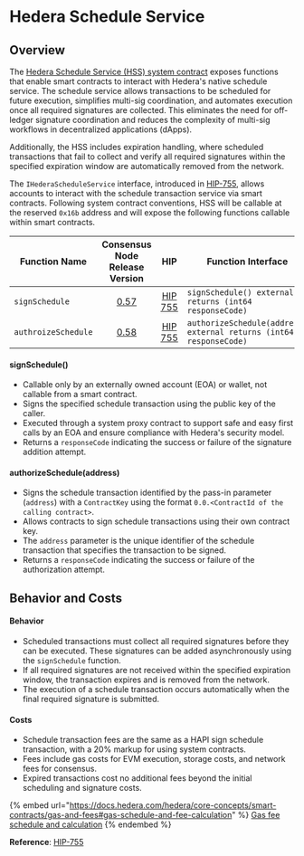 # Hedera Schedule Service

## Overview

The [Hedera Schedule Service (HSS) system contract](hedera-schedule-service.md) exposes functions that enable smart contracts to interact with Hedera's native schedule service. The schedule service allows transactions to be scheduled for future execution, simplifies multi-sig coordination, and automates execution once all required signatures are collected. This eliminates the need for off-ledger signature coordination and reduces the complexity of multi-sig workflows in decentralized applications (dApps).

Additionally, the HSS includes expiration handling, where scheduled transactions that fail to collect and verify all required signatures within the specified expiration window are automatically removed from the network.&#x20;

The `IHederaScheduleService` interface, introduced in [HIP-755](https://hips.hedera.com/hip/hip-755), allows accounts to interact with the schedule transaction service via smart contracts. Following system contract conventions, HSS will be callable at the reserved `0x16b` address and will expose the following functions callable within smart contracts.

<table><thead><tr><th width="198">Function Name</th><th width="102" align="center">Consensus Node Release Version</th><th width="67" align="center">HIP</th><th>Function Interface</th></tr></thead><tbody><tr><td><code>signSchedule</code></td><td align="center"><a href="https://docs.hedera.com/hedera/networks/release-notes/services#release-v0.57">0.57</a></td><td align="center"><a href="https://hips.hedera.com/hip/hip-755">HIP 755</a></td><td><code>signSchedule() external returns (int64 responseCode)</code></td></tr><tr><td><code>authroizeSchedule</code></td><td align="center"><a href="https://docs.hedera.com/hedera/networks/release-notes/services#release-v0.58">0.58</a></td><td align="center"><a href="https://hips.hedera.com/hip/hip-755">HIP 755</a></td><td><code>authorizeSchedule(address) external returns (int64 responseCode)</code></td></tr></tbody></table>

#### **signSchedule()**

* Callable only by an externally owned account (EOA) or wallet, not callable from a smart contract.
* Signs the specified schedule transaction using the public key of the caller.&#x20;
* Executed through a system proxy contract to support safe and easy first calls by an EOA and ensure compliance with Hedera's security model.&#x20;
* Returns a `responseCode` indicating the success or failure of the signature addition attempt.

#### **authorizeSchedule(address)**

* Signs the schedule transaction identified by the pass-in parameter (`address`) with a `ContractKey` using the format `0.0.<ContractId of the calling contract>`.
* Allows contracts to sign schedule transactions using their own contract key.
* The `address` parameter is the unique identifier of the schedule transaction that specifies the transaction to be signed.
* Returns a `responseCode` indicating the success or failure of the authorization attempt.&#x20;

## Behavior and Costs

#### Behavior

* Scheduled transactions must collect all required signatures before they can be executed. These signatures can be added asynchronously using the `signSchedule` function.
* If all required signatures are not received within the specified expiration window, the transaction expires and is removed from the network.
* The execution of a schedule transaction occurs automatically when the final required signature is submitted.

#### Costs

* Schedule transaction fees are the same as a HAPI sign schedule transaction, with a 20% markup for using system contracts.&#x20;
* Fees include gas costs for EVM execution, storage costs, and network fees for consensus.
* Expired transactions cost no additional fees beyond the initial scheduling and signature costs.

{% embed url="https://docs.hedera.com/hedera/core-concepts/smart-contracts/gas-and-fees#gas-schedule-and-fee-calculation" %}
[Gas fee schedule and calculation](https://docs.hedera.com/hedera/core-concepts/smart-contracts/gas-and-fees#gas-schedule-and-fee-calculation)
{% endembed %}

**Reference**: [HIP-755](https://hips.hedera.com/hip/hip-755)
